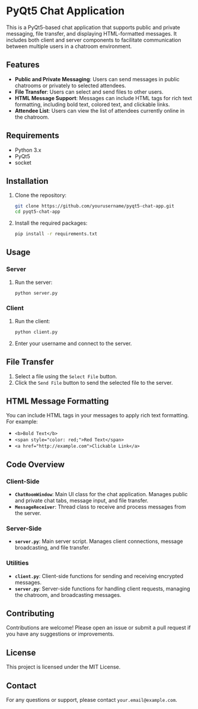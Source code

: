 # PyQt5 Chat Application

This is a PyQt5-based chat application that supports public and private messaging, file transfer, and displaying HTML-formatted messages. It includes both client and server components to facilitate communication between multiple users in a chatroom environment.

## Features

- **Public and Private Messaging**: Users can send messages in public chatrooms or privately to selected attendees.
- **File Transfer**: Users can select and send files to other users.
- **HTML Message Support**: Messages can include HTML tags for rich text formatting, including bold text, colored text, and clickable links.
- **Attendee List**: Users can view the list of attendees currently online in the chatroom.

## Requirements

- Python 3.x
- PyQt5
- socket

## Installation

1. Clone the repository:

    ```bash
    git clone https://github.com/yourusername/pyqt5-chat-app.git
    cd pyqt5-chat-app
    ```

2. Install the required packages:

    ```bash
    pip install -r requirements.txt
    ```

## Usage

### Server

1. Run the server:

    ```bash
    python server.py
    ```

### Client

1. Run the client:

    ```bash
    python client.py
    ```

2. Enter your username and connect to the server.

## File Transfer

1. Select a file using the `Select File` button.
2. Click the `Send File` button to send the selected file to the server.

## HTML Message Formatting

You can include HTML tags in your messages to apply rich text formatting. For example:
- `<b>Bold Text</b>`
- `<span style="color: red;">Red Text</span>`
- `<a href="http://example.com">Clickable Link</a>`

## Code Overview

### Client-Side

- **`ChatRoomWindow`**: Main UI class for the chat application. Manages public and private chat tabs, message input, and file transfer.
- **`MessageReceiver`**: Thread class to receive and process messages from the server.

### Server-Side

- **`server.py`**: Main server script. Manages client connections, message broadcasting, and file transfer.

### Utilities

- **`client.py`**: Client-side functions for sending and receiving encrypted messages.
- **`server.py`**: Server-side functions for handling client requests, managing the chatroom, and broadcasting messages.

## Contributing

Contributions are welcome! Please open an issue or submit a pull request if you have any suggestions or improvements.

## License

This project is licensed under the MIT License.

## Contact

For any questions or support, please contact `your.email@example.com`.
